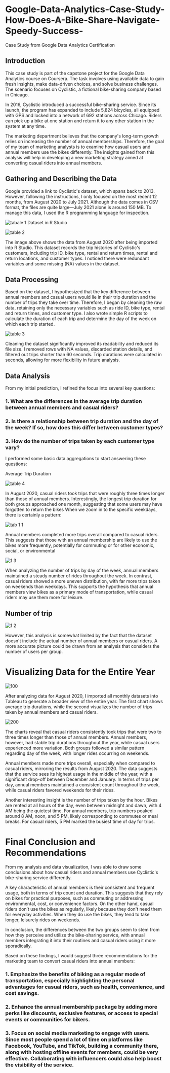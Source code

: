 # Google-Data-Analytics-Case-Study-How-Does-A-Bike-Share-Navigate-Speedy-Success-
Case Study from Google Data Analytics Certification
## Introduction
This case study is part of the capstone project for the Google Data Analytics course on Coursera. The task involves using available data to gain fresh insights, make data-driven choices, and solve business challenges. The scenario focuses on Cyclistic, a fictional bike-sharing company based in Chicago.

In 2016, Cyclistic introduced a successful bike-sharing service. Since its launch, the program has expanded to include 5,824 bicycles, all equipped with GPS and locked into a network of 692 stations across Chicago. Riders can pick up a bike at one station and return it to any other station in the system at any time.

The marketing department believes that the company's long-term growth relies on increasing the number of annual memberships. Therefore, the goal of my team of marketing analysts is to examine how casual users and annual members use the bikes differently. The insights gained from this analysis will help in developing a new marketing strategy aimed at converting casual riders into annual members.

## Gathering and Describing the Data
Google provided a link to Cyclistic's dataset, which spans back to 2013. However, following the instructions, I only focused on the most recent 12 months, from August 2020 to July 2021. Although the data comes in CSV format, the files are quite large—July 2021 alone is around 150 MB. To manage this data, I used the R programming language for inspection.

![tabale 1](https://github.com/user-attachments/assets/6991ca73-381b-4c47-9d87-44e61232b08d)
Dataset in R Studio

![table 2](https://github.com/user-attachments/assets/a486e4af-e5d8-4007-8d81-fb8d843e0648)

The image above shows the data from August 2020 after being imported into R Studio. This dataset records the trip histories of Cyclistic's customers, including trip ID, bike type, rental and return times, rental and return locations, and customer types. I noticed there were redundant variables and some missing (NA) values in the dataset.

## Data Processing
Based on the dataset, I hypothesized that the key difference between annual members and casual users would lie in their trip duration and the number of trips they take over time. Therefore, I began by cleaning the raw data, retaining only the necessary variables such as ride ID, bike type, rental and return times, and customer type. I also wrote simple R scripts to calculate the duration of each trip and determine the day of the week on which each trip started.

![table 3](https://github.com/user-attachments/assets/5b494ca0-4e86-4573-a661-1bb32fd68786)

Cleaning the dataset significantly improved its readability and reduced its file size. I removed rows with NA values, discarded station details, and filtered out trips shorter than 60 seconds. Trip durations were calculated in seconds, allowing for more flexibility in future analysis.

## Data Analysis
From my initial prediction, I refined the focus into several key questions:

### 1. What are the differences in the average trip duration between annual members and casual riders?

### 2. Is there a relationship between trip duration and the day of the week? If so, how does this differ between customer types?

### 3. How do the number of trips taken by each customer type vary?
I performed some basic data aggregations to start answering these questions:

Average Trip Duration

![table 4](https://github.com/user-attachments/assets/127e7f0d-ae13-49ce-853b-1b7636f340cc)

In August 2020, casual riders took trips that were roughly three times longer than those of annual members. Interestingly, the longest trip duration for both groups approached one month, suggesting that some users may have forgotten to return the bikes
When we zoom in to the specific weekdays, there is certainly a pattern:

![tab 1 1](https://github.com/user-attachments/assets/39197950-4dfd-4f8f-9e84-cadbadc6835d)

Annual members completed more trips overall compared to casual riders. This suggests that those with an annual membership are likely to use the bikes more frequently, potentially for commuting or for other economic, social, or environmental

![1 3](https://github.com/user-attachments/assets/99a4dc56-a30b-4e53-8858-9b2fd6eb1c24)

When analyzing the number of trips by day of the week, annual members maintained a steady number of rides throughout the week. In contrast, casual riders showed a more uneven distribution, with far more trips taken on weekends than weekdays. This supports the hypothesis that annual members view bikes as a primary mode of transportation, while casual riders may use them more for leisure.

## Number of trip
![1 2](https://github.com/user-attachments/assets/eb9418b7-c742-40f5-95f3-fb51a7d16c07)

However, this analysis is somewhat limited by the fact that the dataset doesn't include the actual number of annual members or casual riders. A more accurate picture could be drawn from an analysis that considers the number of users per group.

# Visualizing Data for the Entire Year

![100](https://github.com/user-attachments/assets/8c59aa93-d58e-4493-9b2b-65b4e39eeee1)

After analyzing data for August 2020, I imported all monthly datasets into Tableau to generate a broader view of the entire year. The first chart shows average trip durations, while the second visualizes the number of trips taken by annual members and casual riders.

![200](https://github.com/user-attachments/assets/0004fe19-cf26-4f74-a9c5-0cd091676ab9)

The charts reveal that casual riders consistently took trips that were two to three times longer than those of annual members. Annual members, however, had stable trip durations throughout the year, while casual users experienced more variation. Both groups followed a similar pattern regarding day of the week, with longer rides occurring on weekends.

Annual members made more trips overall, especially when compared to casual riders, mirroring the results from August 2020. The data suggests that the service sees its highest usage in the middle of the year, with a significant drop-off between December and January. In terms of trips per day, annual members maintained a consistent count throughout the week, while casual riders favored weekends for their rides.

Another interesting insight is the number of trips taken by the hour. Bikes are rented at all hours of the day, even between midnight and dawn, with 4 AM being the quietest time. For annual members, trip numbers peaked around 8 AM, noon, and 5 PM, likely corresponding to commutes or meal breaks. For casual riders, 5 PM marked the busiest time of day for trips.

# Final Conclusion and Recommendations

From my analysis and data visualization, I was able to draw some conclusions about how casual riders and annual members use Cyclistic's bike-sharing service differently.

A key characteristic of annual members is their consistent and frequent usage, both in terms of trip count and duration. This suggests that they rely on bikes for practical purposes, such as commuting or addressing environmental, cost, or convenience factors. On the other hand, casual riders don’t use the bikes as regularly, likely because they don't need them for everyday activities. When they do use the bikes, they tend to take longer, leisurely rides on weekends.

In conclusion, the differences between the two groups seem to stem from how they perceive and utilize the bike-sharing service, with annual members integrating it into their routines and casual riders using it more sporadically.

Based on these findings, I would suggest three recommendations for the marketing team to convert casual riders into annual members:

### 1. Emphasize the benefits of biking as a regular mode of transportation, especially highlighting the personal advantages for casual riders, such as health, convenience, and cost savings.

### 2. Enhance the annual membership package by adding more perks like discounts, exclusive features, or access to special events or communities for bikers.

### 3. Focus on social media marketing to engage with users. Since most people spend a lot of time on platforms like Facebook, YouTube, and TikTok, building a community there, along with hosting offline events for members, could be very effective. Collaborating with influencers could also help boost the visibility of the service.

